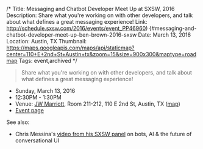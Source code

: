 /*
Title: Messaging and Chatbot Developer Meet Up at SXSW, 2016
Description: Share what you're working on with other developers, and talk about what defines a great messaging experience!
Link: http://schedule.sxsw.com/2016/events/event_PP46960) {#messaging-and-chatbot-developer-meet-up-ben-brown-2016-sxsw
Date: March 13, 2016
Location: Austin, TX
Thumbnail: https://maps.googleapis.com/maps/api/staticmap?center=110+E+2nd+St+Austin+tx&zoom=15&size=900x300&maptype=roadmap
Tags: event,archived
*/


> Share what you're working on with other developers, and talk about what defines a great messaging experience!

- Sunday, March 13, 2016
- 12:30PM - 1:30PM
- Venue: [JW Marriott](http://schedule.sxsw.com/?lsort=venue_all_days&venue=JW+Marriott), Room 211-212, 110 E 2nd St, Austin, TX ([map](https://www.google.com/maps/dir/Current+Location/110+E+2nd+St+Austin+tx))
- [Event page](http://schedule.sxsw.com/2016/events/event_PP46960)

See also:

- Chris Messina's [video from his SXSW panel](https://www.facebook.com/chrismessina/videos/10154329568986874/) on bots, AI & the future of conversational UI